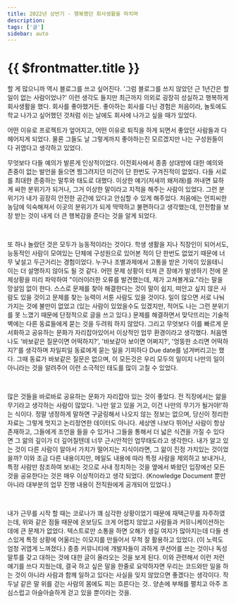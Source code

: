 ```yaml
---
title: 2022년 상반기 - 행복했던 회사생활을 마치며
description: 
tags: ['글']
sidebar: auto
---
```

# {{ $frontmatter.title }}


할 게 많으니까 역시 블로그를 쓰고 싶어진다. '그럼 블로그를 쓰지 않았던 근 1년간은 할 일이 없는 사람이었나?' 이런 생각도 들지만 최근까지 의외로 굉장히 성실하고 행복하게 회사생활을 했다. 회사를 좋아했거든. 좋아하는 회사를 다닌 경험은 처음이라, 놀토에도 학교 나가고 싶어했던 것처럼 쉬는 날에도 회사에 나가고 싶을 때가 있었다. 
   
어떤 이유로 프로젝트가 엎어지고, 어떤 이유로 퇴직을 하게 되면서 좋았던 사람들과 다 헤어지게 되었다. 물론 그들도 날 그렇게까지 좋아하는진 모르겠지만 나는 구성원들이 다 귀엽다고 생각하고 있었다.
   


무엇보다 다들 예의가 발른게 인상적이었다. 이전회사에서 종종 상대방에 대한 예의와 존중이 없는 발언을 들으면 찡그려지던 미간이 단 한번도 구겨진적이 없었다. 다들 서로를 최대한 존중하는 말투와 태도로 대했다. 이상한 얘기(저새끼 왜저래)를 꺼내면 묘하게 싸한 분위기가 되거나, 그거 이상한 말이라고 지적을 해주는 사람이 있었다. 그런 분위기가 내가 굉장히 안전한 공간에 있다고 안심할 수 있게 해주었다. 처음에는 언피씨한 농담에 익숙해져서 이곳의 분위기가 되게 딱딱하고 불편하다고 생각했는데, 안전함을 보장 받는 것이 내게 더 큰 행복감을 준다는 것을 알게 되었다.
   

​

또 하나 놀랐던 것은 모두가 능동적이라는 것이다. 학생 생활을 지나 직장인이 되어서도, 능동적인 사람이 모여있는 단체에 구성원으로 있어본 적이 단 한번도 없었기 때문에 너무 낯설고 두근거리는 경험이었다. 누구나 조별과제에서 고통을 받은 기억이 있을테니 이는 더 설명하지 않아도 될 것 같다. 어떤 문제 상황이 터져 큰 장애가 발생하기 전에 문제상황을 미리 파악하여 "이러이러한 오류를 발견했는데, 제가 고쳐볼게요."라는 말을 망설임 없이 한다. 스스로 문제를 찾아 해결한다는 것이 말이 쉽지, 떠안고 싶지 않은 사람도 있을 것이고 문제를 찾는 능력이 서툰 사람도 있을 것이다. 일이 많으면 서로 나눠가지는 것에 불만이 없었고 (있는 사람이 있었을수도 있겠지만, 적어도 나는 그런 분위기를 못 느꼈기 때문에 단정적으로 글을 쓰고 있다.) 문제를 해결하면서 맞닥뜨리는 기술적 벽에는 다른 동료들에게 묻는 것을 두려워 하지 않았다. 그리고 무엇보다 이를 빠르게 문서화하고 공유하는 문화가 자리잡아있어서 이상적인 업무 환경이라고 생각했다. 처음엔 나도 '바보같은 질문이면 어떡하지?', '바보같아 보이면 어쩌지?', '엉뚱한 소리면 어떡하지?'를 생각하며 차일피일 동료에게 묻는 일을 기피하다 Due date를 넘겨버리고는 했다. 그때 동료가 바보같은 질문은 없으며, 이 모든것은 우리 모두의 일이지 나만의 일이 아니라는 것을 알려주어 이런 소극적인 태도를 많이 고칠 수 있었다. 

​   
   

많은 것들을 바로바로 공유하는 문화가 자리잡아 있는 것이 좋았다. 전 직장에서는 앎을 무기라고 생각하는 사람이 많았다. '나만 알고 있을 거고, 이건 나만의 무기가 될거야!'하는 식이다. 정말 냉정하게 말하면 구글링해서 나오지 않는 정보는 없으며, 당신이 정리한 자료는 그렇게 멋지고 논리정연한 데이터도 아니다. 세상엔 나보다 뛰어난 사람이 항상 존재하고, 그들에게 조언을 들을 수 있거나 그들을 통해서 더 넓은 식견을 가질 수 있다면 그 앎의 깊이가 더 깊어질텐데 너무 근시안적인 업무태도라고 생각한다. 내가 알고 있는 것이 다른 사람이 알아서 가치가 떨어지는 지식이라면, 그 앎이 진정 가치있는 것이었을까? 이와 조금 다른 내용이지만, 메일도 내용에 따라 특정 사람을 제외하고 보내거나, 특정 사람만 참조하여 보내는 것으로 사내 정치하는 것을 옆에서 봐왔던 입장에선 모든 것을 공유한다는 것은 매우 이상적이라고 생각 되었다. (Knowledge Document 뿐만 아니라 대부분의 업무 진행 내용이 전직원에게 공개되어 있었다.) 
   
   
​

내가 근무를 시작 할 때는 코로나가 꽤 심각한 상황이었기 때문에 재택근무를 자주하였는데, 위와 같은 점들 때문에 온보딩도 크게 어렵지 않았고 사람들과 커뮤니케이션하는 데에 큰 문제가 없었다. 텍스트로만 소통을 하면 오해가 생길 여지가 많아지는데 다들 센스있게 특정 상황에 어울리는 이모지를 만들어서 무척 잘 활용하고 있었다. (이 노력도 엄청 귀엽게 느껴졌다.) 종종 커뮤니티에 개발자들이 과하게 쿠션어를 쓰는 것이나 독성말투를 갖고 대하는 것에 대한 글이 올라오는 것을 보게 된다. 이와 관련해서 이런 저런 얘기를 쓰다 지웠는데, 결국 하고 싶은 말을 한줄로 요약하자면 우리는 코드와만 일을 하는 것이 아니라 사람과 함께 일하고 있다는 사실을 잊지 않았으면 좋겠다는 생각이다. 작두날 같은 말 위를 걷는 사람의 몸에도 피는 흐른다는 것.. 양손에 부채를 펼치고 아주 조심스럽고 아슬아슬하게 걷고 있을 뿐이라는 것을.